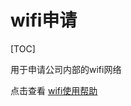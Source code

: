 wifi申请
=========================== 

[TOC]

用于申请公司内部的wifi网络

点击查看 [wifi使用帮助](http://wiki.cy666.cy/doku.php?id=os:wifi%E6%9D%83%E9%99%90%E8%AF%B4%E6%98%8E
)
